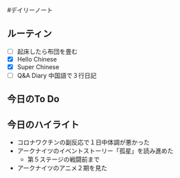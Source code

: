 #デイリーノート
## ルーティン
- [ ] 起床したら布団を畳む
- [x] Hello Chinese
- [x] Super Chinese
- [ ] Q&A Diary 中国語で３行日記
## 今日のTo Do
## 今日のハイライト
+ コロナワクチンの副反応で１日中体調が悪かった
+ アークナイツのイベントストーリー「孤星」を読み進めた
	+ 第５ステージの戦闘前まで
+ アークナイツのアニメ２期を見た
